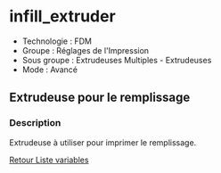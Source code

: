 # infill_extruder

* Technologie : FDM
* Groupe : Réglages de l'Impression
* Sous groupe : Extrudeuses Multiples - Extrudeuses
* Mode : Avancé

## Extrudeuse pour le remplissage

### Description

Extrudeuse à utiliser pour imprimer le remplissage.

[Retour Liste variables](variable_list.md)